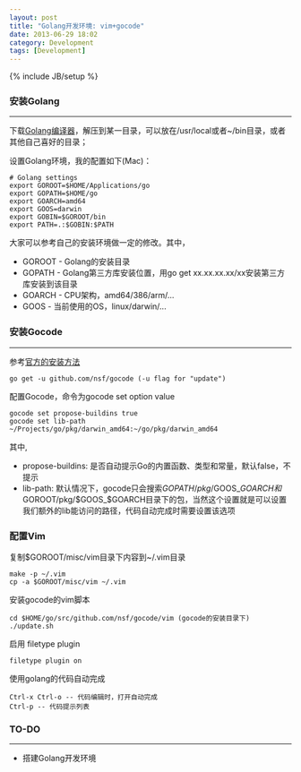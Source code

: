 ```yaml
---
layout: post
title: "Golang开发环境: vim+gocode"
date: 2013-06-29 18:02
category: Development
tags: [Development]
---
```

{% include JB/setup %}


### 安装Golang
---
下载[Golang编译器](http://code.google.com/p/go/downloads/list)，解压到某一目录，可以放在/usr/local或者~/bin目录，或者其他自己喜好的目录；

设置Golang环境，我的配置如下(Mac)：

    # Golang settings
    export GOROOT=$HOME/Applications/go
    export GOPATH=$HOME/go
    export GOARCH=amd64
    export GOOS=darwin
    export GOBIN=$GOROOT/bin
    export PATH=.:$GOBIN:$PATH

大家可以参考自己的安装环境做一定的修改。其中，
+ GOROOT - Golang的安装目录
+ GOPATH - Golang第三方库安装位置，用go get xx.xx.xx.xx/xx安装第三方库安装到该目录
+ GOARCH - CPU架构，amd64/386/arm/... 
+ GOOS   - 当前使用的OS，linux/darwin/... 

### 安装Gocode
---
参考[官方的安装方法](https://github.com/nsf/gocode)

    go get -u github.com/nsf/gocode (-u flag for "update")

配置Gocode，命令为gocode set option value

    gocode set propose-buildins true
    gocode set lib-path ~/Projects/go/pkg/darwin_amd64:~/go/pkg/darwin_amd64

其中,

+ propose-buildins: 是否自动提示Go的内置函数、类型和常量，默认false，不提示
+ lib-path: 默认情况下，gocode只会搜索$GOPATH/pkg/$GOOS_$GOARCH和$GOROOT/pkg/$GOOS_$GOARCH目录下的包，当然这个设置就是可以设置我们额外的lib能访问的路径，代码自动完成时需要设置该选项

### 配置Vim

复制$GOROOT/misc/vim目录下内容到~/.vim目录

    make -p ~/.vim
    cp -a $GOROOT/misc/vim ~/.vim

安装gocode的vim脚本

    cd $HOME/go/src/github.com/nsf/gocode/vim (gocode的安装目录下)
    ./update.sh
    
启用 filetype plugin

    filetype plugin on

使用golang的代码自动完成

    Ctrl-x Ctrl-o -- 代码编辑时，打开自动完成
    Ctrl-p -- 代码提示列表

### TO-DO
---
+ 搭建Golang开发环境
